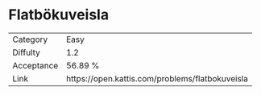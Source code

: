 # Flatbökuveisla

<table>
    <tr>
        <td>Category</td>
        <td>Easy</td>
    </tr>
    <tr>
        <td>Diffulty</td>
        <td>1.2</td>
    </tr>
    <tr>
        <td>Acceptance</td>
        <td>56.89 %</td>
    </tr>
    <tr>
        <td>Link</td>
        <td>https://open.kattis.com/problems/flatbokuveisla</td>
    </tr>
</table>